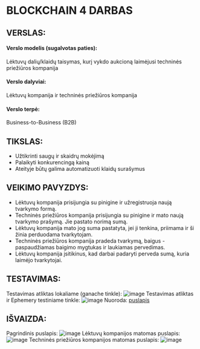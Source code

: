 # BLOCKCHAIN 4 DARBAS

VERSLAS:
--------------------------------------
#### Verslo modelis (sugalvotas paties): 
Lėktuvų dalių/klaidų taisymas, kurį vykdo aukcioną laimėjusi techninės priežiūros kompanija
#### Verslo dalyviai: 
Lėktuvų kompanija ir techninės priežiūros kompanija
#### Verslo terpė: 
Business-to-Business (B2B)

TIKSLAS:
--------------------------------------
- Užtikrinti saugų ir skaidrų mokėjimą
- Palaikyti konkurencingą kainą
- Ateityje būtų galima automatizuoti klaidų surašymus

VEIKIMO PAVYZDYS:
--------------------------------------
- Lėktuvų kompanija prisijungia su pinigine ir užregistruoja naują tvarkymo formą.
- Techninės priežiūros kompanija prisijungia su pinigine ir mato naują tvarkymo prašymą. Jie pastato norimą sumą.
- Lėktuvų kompanija mato jog suma pastatyta, jei ji tenkina, priimama ir ši žinia perduodama tvarkytojam.
- Techninės priežiūros kompanija pradeda tvarkymą, baigus - paspaudžiamas baigimo mygtukas ir laukiamas pervedimas.
- Lėktuvų kompanija įsitikinus, kad darbai padaryti perveda sumą, kuria laimėjo tvarkytojai.
  
TESTAVIMAS:
--------------------------------------
Testavimas atliktas lokaliame (ganache tinkle):
![image](https://github.com/user-attachments/assets/f0421884-2e59-4c76-b09a-def0bebff062)
Testavimas atliktas ir Ephemery testiniame tinkle:
![image](https://github.com/user-attachments/assets/f8e68afc-b61b-4b53-ab56-20d8363e12fc)
Nuoroda: [puslapis](https://otter.bordel.wtf/address/0xED39b1267580Cf2A14cCa899776DD3A731fD66A3)

IŠVAIZDA:
--------------------------------------
Pagrindinis puslapis:
![image](https://github.com/user-attachments/assets/5e466af0-59ac-474f-bf09-e0910e6ab64d)
Lėktuvų kompanijos matomas puslapis:
![image](https://github.com/user-attachments/assets/3594e8ac-ba3c-4e82-bbe9-7d15a3478073)
Techninės priežiūros kompanijos matomas puslapis:
![image](https://github.com/user-attachments/assets/36eacd98-58d4-4f55-81ad-6cce715f8fdd)


